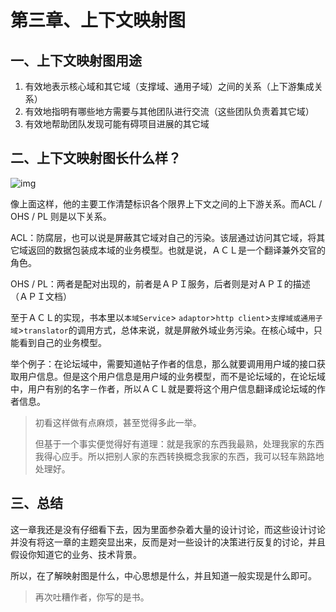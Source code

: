 # 第三章、上下文映射图

## 一、上下文映射图用途

1. 有效地表示核心域和其它域（支撑域、通用子域）之间的关系（上下游集成关系）
2. 有效地指明有哪些地方需要与其他团队进行交流（这些团队负责着其它域）
3. 有效地帮助团队发现可能有碍项目进展的其它域



## 二、上下文映射图长什么样？

![img](./assets/images/context-mapping-sample)

像上面这样，他的主要工作清楚标识各个限界上下文之间的上下游关系。而ACL / OHS / PL 则是以下关系。

ACL：防腐层，也可以说是屏蔽其它域对自己的污染。该层通过访问其它域，将其它域返回的数据包装成本域的业务模型。也就是说，ＡＣＬ是一个翻译兼外交官的角色。

OHS / PL：两者是配对出现的，前者是ＡＰＩ服务，后者则是对ＡＰＩ的描述（ＡＰＩ文档）

至于ＡＣＬ的实现，书本里以`本域Service`> `adaptor`>`http client`>`支撑域或通用子域`>`translator`的调用方式，总体来说，就是屏敝外域业务污染。在核心域中，只能看到自己的业务模型。

举个例子：在论坛域中，需要知道帖子作者的信息，那么就要调用用户域的接口获取用户信息。但是这个用户信息是用户域的业务模型，而不是论坛域的，在论坛域中，用户有别的名字－作者，所以ＡＣＬ就是要将这个用户信息翻译成论坛域的作者信息。

> 初看这样做有点麻烦，甚至觉得多此一举。
>
> 但基于一个事实便觉得好有道理：就是我家的东西我最熟，处理我家的东西我得心应手。所以把别人家的东西转换概念我家的东西，我可以轻车熟路地处理好。



## 三、总结

这一章我还是没有仔细看下去，因为里面参杂着大量的设计讨论，而这些设计讨论并没有将这一章的主题突显出来，反而是对一些设计的决策进行反复的讨论，并且假设你知道它的业务、技术背景。

所以，在了解映射图是什么，中心思想是什么，并且知道一般实现是什么即可。

> 再次吐糟作者，你写的是书。

